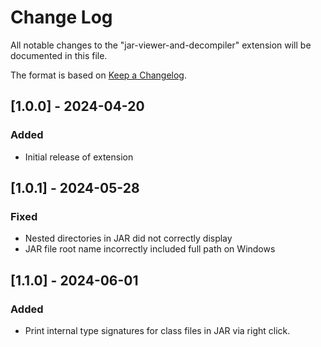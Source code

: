# Change Log

All notable changes to the "jar-viewer-and-decompiler" extension will be documented in this file.

The format is based on [Keep a Changelog](https://keepachangelog.com/en/1.1.0/).

## [1.0.0] - 2024-04-20

### Added
- Initial release of extension

## [1.0.1] - 2024-05-28

### Fixed
- Nested directories in JAR did not correctly display 
- JAR file root name incorrectly included full path on Windows

## [1.1.0] - 2024-06-01

### Added
- Print internal type signatures for class files in JAR via right click. 